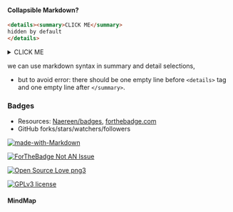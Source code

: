 
#### Collapsible Markdown?
```markdown
<details><summary>CLICK ME</summary>
hidden by default
</details>
```
<details><summary>CLICK ME</summary>
hidden by default
</details>

we can use markdown syntax in summary and detail selections,
- but to avoid error: there should be one empty line before `<details>` tag and one empty line after `</summary>`.

### Badges
- Resources: [Naereen/badges](https://github.com/Naereen/badges), [forthebadge.com](https://forthebadge.com/images/badges/not-an-issue.svg)
- GitHub forks/stars/watchers/followers

[![made-with-Markdown](https://img.shields.io/badge/Made%20with-Markdown-1f425f.svg)](http://commonmark.org)

[![ForTheBadge Not AN Issue](https://forthebadge.com/images/badges/not-an-issue.svg)](http://ForTheBadge.com)

[![Open Source Love png3](https://badges.frapsoft.com/os/v3/open-source.png?v=103)](https://github.com/ellerbrock/open-source-badges/)

[![GPLv3 license](https://img.shields.io/badge/License-GPLv3-blue.svg)](http://perso.crans.org/besson/LICENSE.html)

#### MindMap
